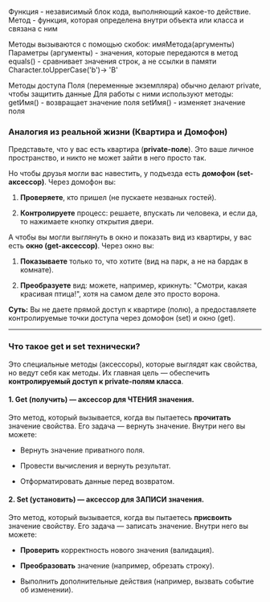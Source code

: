 Функция - независимый блок кода, выполняющий какое-то действие.
Метод - функция, которая определена внутри объекта или класса и связана с ним


Методы вызываются с помощью скобок: имяМетода(аргументы)
Параметры (аргументы) - значения, которые передаются в метод
equals() - сравнивает значения строк, а не ссылки в памяти
Character.toUpperCase('b')-> 'B'



Методы доступа
Поля (переменные экземпляра) обычно делают private, чтобы защитить данные
Для работы с ними используют методы:
getИмя() - возвращает значение поля
setИмя() - изменяет значение поля

### Аналогия из реальной жизни (Квартира и Домофон)

Представьте, что у вас есть квартира (**private-поле**). Это ваше личное пространство, и никто не может зайти в него просто так.

Но чтобы друзья могли вас навестить, у подъезда есть **домофон (set-аксессор)**. Через домофон вы:

1. **Проверяете**, кто пришел (не пускаете незваных гостей).
    
2. **Контролируете** процесс: решаете, впускать ли человека, и если да, то нажимаете кнопку открытия двери.
    

А чтобы вы могли выглянуть в окно и показать вид из квартиры, у вас есть **окно (get-аксессор)**. Через окно вы:

1. **Показываете** только то, что хотите (вид на парк, а не на бардак в комнате).
    
2. **Преобразуете** вид: можете, например, крикнуть: "Смотри, какая красивая птица!", хотя на самом деле это просто ворона.
    

**Суть:** Вы не даете прямой доступ к квартире (полю), а предоставляете контролируемые точки доступа через домофон (set) и окно (get).

---

### Что такое get и set технически?

Это специальные методы (аксессоры), которые выглядят как свойства, но ведут себя как методы. Их главная цель — обеспечить **контролируемый доступ к private-полям класса**.

#### 1. Get (получить) — аксессор для ЧТЕНИЯ значения.

Это метод, который вызывается, когда вы пытаетесь **прочитать** значение свойства. Его задача — вернуть значение. Внутри него вы можете:

- Вернуть значение приватного поля.
    
- Провести вычисления и вернуть результат.
    
- Отформатировать данные перед возвратом.
    

#### 2. Set (установить) — аксессор для ЗАПИСИ значения.

Это метод, который вызывается, когда вы пытаетесь **присвоить** значение свойству. Его задача — записать значение. Внутри него вы можете:

- **Проверить** корректность нового значения (валидация).
    
- **Преобразовать** значение (например, обрезать строку).
    
- Выполнить дополнительные действия (например, вызвать событие об изменении).